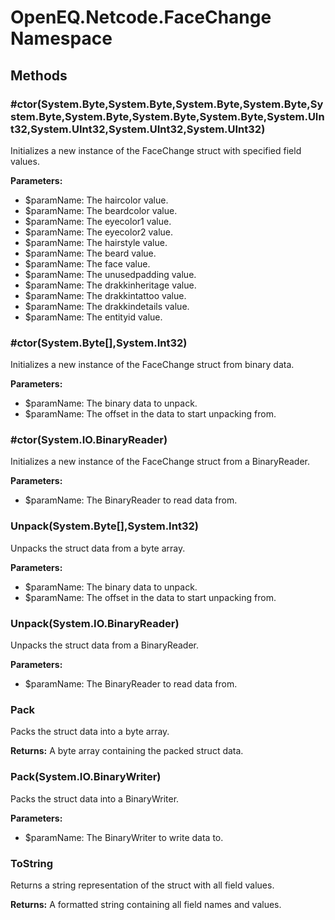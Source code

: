 ﻿# OpenEQ.Netcode.FaceChange Namespace

## Methods

### #ctor(System.Byte,System.Byte,System.Byte,System.Byte,System.Byte,System.Byte,System.Byte,System.Byte,System.UInt32,System.UInt32,System.UInt32,System.UInt32)

Initializes a new instance of the FaceChange struct with specified field values.

**Parameters:**

- $paramName: The haircolor value.
- $paramName: The beardcolor value.
- $paramName: The eyecolor1 value.
- $paramName: The eyecolor2 value.
- $paramName: The hairstyle value.
- $paramName: The beard value.
- $paramName: The face value.
- $paramName: The unusedpadding value.
- $paramName: The drakkinheritage value.
- $paramName: The drakkintattoo value.
- $paramName: The drakkindetails value.
- $paramName: The entityid value.

### #ctor(System.Byte[],System.Int32)

Initializes a new instance of the FaceChange struct from binary data.

**Parameters:**

- $paramName: The binary data to unpack.
- $paramName: The offset in the data to start unpacking from.

### #ctor(System.IO.BinaryReader)

Initializes a new instance of the FaceChange struct from a BinaryReader.

**Parameters:**

- $paramName: The BinaryReader to read data from.

### Unpack(System.Byte[],System.Int32)

Unpacks the struct data from a byte array.

**Parameters:**

- $paramName: The binary data to unpack.
- $paramName: The offset in the data to start unpacking from.

### Unpack(System.IO.BinaryReader)

Unpacks the struct data from a BinaryReader.

**Parameters:**

- $paramName: The BinaryReader to read data from.

### Pack

Packs the struct data into a byte array.

**Returns:** A byte array containing the packed struct data.

### Pack(System.IO.BinaryWriter)

Packs the struct data into a BinaryWriter.

**Parameters:**

- $paramName: The BinaryWriter to write data to.

### ToString

Returns a string representation of the struct with all field values.

**Returns:** A formatted string containing all field names and values.



